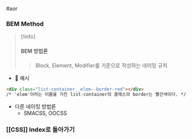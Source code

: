 #aor 
### BEM Method
>[!info]
>#### BEM 방법론  
>
>>Block, Element, Modifier를 기준으로 작성하는 네이밍 규칙  

- 📝 예시  
```html  
<div class="list-container__elem--border-red"></div>  
/* 'elem'이라는 이름을 가진 list-container의 클래스의 border는 빨간색이다. */
```  

- 다른 네이밍 방법론  
	- SMACSS, OOCSS  
### [[CSS]] Index로 돌아가기
